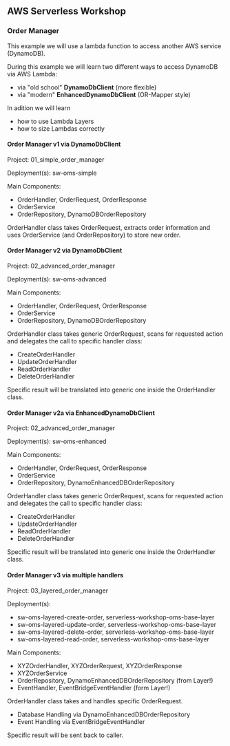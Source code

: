 ## AWS Serverless Workshop
### Order Manager

This example we will use a lambda function to access another AWS service (DynamoDB). 

During this example we will learn two different ways to access DynamoDB via AWS Lambda: 

- via "old school" __DynamoDbClient__ (more flexible)
- via "modern" __EnhancedDynamoDbClient__ (OR-Mapper style)

In adition we will learn 

* how to use Lambda Layers
* how to size Lambdas correctly

#### Order Manager v1 via DynamoDbClient

Project: 01_simple_order_manager

Deployment(s): sw-oms-simple

Main Components:

* OrderHandler, OrderRequest, OrderResponse
* OrderService
* OrderRepository, DynamoDBOrderRepository

OrderHandler class takes  OrderRequest, extracts order information and uses OrderService (and OrderRepository) to store new order.  

#### Order Manager v2 via DynamoDbClient

Project: 02_advanced_order_manager

Deployment(s): sw-oms-advanced

Main Components:

* OrderHandler, OrderRequest, OrderResponse
* OrderService
* OrderRepository, DynamoDBOrderRepository

OrderHandler class takes generic OrderRequest, scans for requested action and delegates the call to specific handler class:

* CreateOrderHandler
* UpdateOrderHandler
* ReadOrderHandler
* DeleteOrderHandler

Specific result will be translated into generic one inside the OrderHandler class.


#### Order Manager v2a via EnhancedDynamoDbClient

Project: 02_advanced_order_manager

Deployment(s): sw-oms-enhanced

Main Components:

* OrderHandler, OrderRequest, OrderResponse
* OrderService
* OrderRepository, DynamoEnhancedDBOrderRepository

OrderHandler class takes generic OrderRequest, scans for requested action and delegates the call to specific handler class:

* CreateOrderHandler
* UpdateOrderHandler
* ReadOrderHandler
* DeleteOrderHandler

Specific result will be translated into generic one inside the OrderHandler class.

#### Order Manager v3 via multiple handlers

Project: 03_layered_order_manager

Deployment(s): 

* sw-oms-layered-create-order, serverless-workshop-oms-base-layer
* sw-oms-layered-update-order, serverless-workshop-oms-base-layer
* sw-oms-layered-delete-order, serverless-workshop-oms-base-layer
* sw-oms-layered-read-order, serverless-workshop-oms-base-layer

Main Components:

* XYZOrderHandler, XYZOrderRequest, XYZOrderResponse
* XYZOrderService
* OrderRepository, DynamoEnhancedDBOrderRepository (from Layer!)
* EventHandler, EventBridgeEventHandler (form Layer!)

OrderHandler class takes and handles specific OrderRequest.

* Database Handling via DynamoEnhancedDBOrderRepository
* Event Handling via EventBridgeEventHandler

Specific result will be sent back to caller. 